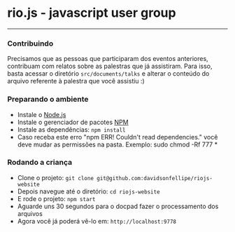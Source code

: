 # rio.js - javascript user group

-----------------

### Contribuindo

Precisamos que as pessoas que participaram dos eventos anteriores, contribuam com relatos sobre as palestras que já assistiram.
Para isso, basta acessar o diretório `src/documents/talks` e alterar o conteúdo do arquivo referente à palestra que você assistiu :)

### Preparando o ambiente

- Instale o [Node.js](http://nodejs.org/)
- Instale o gerenciador de pacotes [NPM](http://npmjs.org/)
- Instale as dependências: `npm install`
- Caso receba este erro "npm ERR! Couldn't read dependencies." você deve mudar as permissões na pasta. Exemplo: sudo chmod -Rf 777 * 

### Rodando a criança

- Clone o projeto: `git clone git@github.com:davidsonfellipe/riojs-website`
- Depois navegue até o diretório: `cd riojs-website`
- E rode o projeto: `npm start`
- Aguarde uns 30 segundos para o docpad fazer o processamento dos arquivos
- Agora você já poderá vê-lo em: `http://localhost:9778`
